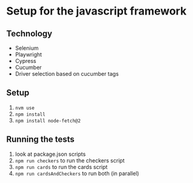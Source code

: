 # Setup for the javascript framework

## Technology
- Selenium
- Playwright
- Cypress
- Cucumber
- Driver selection based on cucumber tags

## Setup 
1. ```nvm use```
2. ```npm install```
3. ```npm install node-fetch@2```

## Running the tests
1. look at package.json scripts
2. ```npm run checkers``` to run the checkers script
3. ```npm run cards``` to run the cards script
4. ```npm run cardsAndCheckers``` to run both (in parallel)